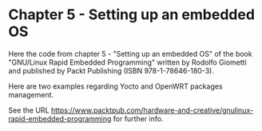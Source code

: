Chapter 5 - Setting up an embedded OS
=====================================

Here the code from chapter 5 - "Setting up an embedded OS" of the book
"GNU/Linux Rapid Embedded Programming" written by Rodolfo Giometti
and published by Packt Publishing (ISBN 978-1-78646-180-3).

Here are two examples regarding Yocto and OpenWRT packages management.

See the URL
https://www.packtpub.com/hardware-and-creative/gnulinux-rapid-embedded-programming
for further info.
